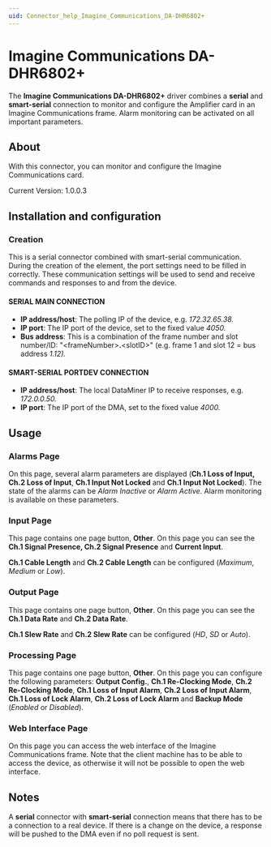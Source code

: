 ```yaml
---
uid: Connector_help_Imagine_Communications_DA-DHR6802+
---
```


# Imagine Communications DA-DHR6802+

The **Imagine Communications DA-DHR6802+** driver combines a **serial** and **smart-serial** connection to monitor and configure the Amplifier card in an Imagine Communications frame. Alarm monitoring can be activated on all important parameters.

## About

With this connector, you can monitor and configure the Imagine Communications card.

Current Version: 1.0.0.3

## Installation and configuration

### Creation

This is a serial connector combined with smart-serial communication. During the creation of the element, the port settings need to be filled in correctly. These communication settings will be used to send and receive commands and responses to and from the device.

#### SERIAL MAIN CONNECTION

- **IP address/host**: The polling IP of the device, e.g. *172.32.65.38.*
- **IP port**: The IP port of the device, set to the fixed value *4050.*
- **Bus address**: This is a combination of the frame number and slot number/ID: "\<frameNumber\>**.**\<slotID\>" (e.g. frame 1 and slot 12 = bus address *1.12).*

#### SMART-SERIAL PORTDEV CONNECTION

- **IP address/host**: The local DataMiner IP to receive responses, e.g. *172.0.0.50.*
- **IP port**: The IP port of the DMA, set to the fixed value *4000.*

## Usage

### Alarms Page

On this page, several alarm parameters are displayed (**Ch.1 Loss of Input, Ch.2 Loss of Input**, **Ch.1 Input Not Locked** and **Ch.1 Input Not Locked**). The state of the alarms can be *Alarm Inactive* or *Alarm Active*. Alarm monitoring is available on these parameters.

### Input Page

This page contains one page button, **Other**. On this page you can see the **Ch.1 Signal Presence, Ch.2 Signal Presence** and **Current Input**.

**Ch.1 Cable Length** and **Ch.2 Cable Length** can be configured (*Maximum*, *Medium* or *Low*).

### Output Page

This page contains one page button, **Other**. On this page you can see the **Ch.1 Data Rate** and **Ch.2 Data Rate**.

**Ch.1 Slew Rate** and **Ch.2 Slew Rate** can be configured (*HD*, *SD* or *Auto*).

### Processing Page

This page contains one page button, **Other**. On this page you can configure the following parameters: **Output Config.**, **Ch.1 Re-Clocking Mode**, **Ch.2 Re-Clocking Mode**, **Ch.1 Loss of Input Alarm**, **Ch.2 Loss of Input Alarm**, **Ch.1 Loss of Lock Alarm**, **Ch.2 Loss of Lock Alarm** and **Backup Mode** (*Enabled* or *Disabled*).

### Web Interface Page

On this page you can access the web interface of the Imagine Communications frame. Note that the client machine has to be able to access the device, as otherwise it will not be possible to open the web interface.

## Notes

A **serial** connector with **smart-serial** connection means that there has to be a connection to a real device.
If there is a change on the device, a response will be pushed to the DMA even if no poll request is sent.
